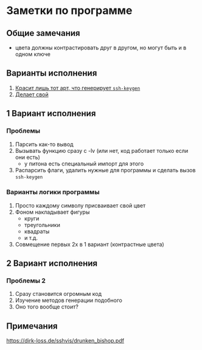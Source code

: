 # Заметки по программе

## Общие замечания

- цвета должны контрастировать друг в другом, но могут быть и в одном ключе

## Варианты исполнения

1. [Красит лишь тот арт, что генерирует `ssh-keygen`](#1)
2. [Делает свой](#2)

## <a id="1">1 Вариант исполнения</a>

### Проблемы

1. Парсить как-то вывод
2. Вызывать функцию сразу с -lv (или нет, код работает только если они есть)
    - у питона есть специальный импорт для этого
3. Распарсить флаги, удалить нужные для программы и сделать вызов `ssh-keygen`

### Варианты логики программы

1. Просто каждому символу присваивает свой цвет
2. Фоном накладывает фигуры
    - круги
    - треугольники
    - квадраты
    - и т.д.
3. Совмещение первых 2х в 1 вариант (контрастные цвета)

## <a id="2">2 Вариант исполнения</a>

### Проблемы 2

1. Сразу становится огромным код
2. Изучение методов генерации подобного
3. Оно того вообще стоит?

## Примечания

https://dirk-loss.de/sshvis/drunken_bishop.pdf
